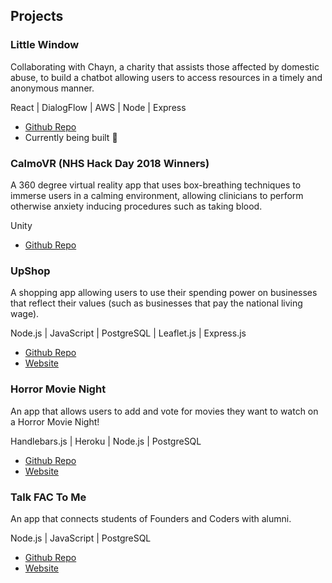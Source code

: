 ## Projects

### Little Window

Collaborating with Chayn, a charity that assists those affected by domestic abuse, to build a chatbot allowing users to access resources in a timely and anonymous manner.

React | DialogFlow | AWS | Node | Express

* [Github Repo](https://github.com/fac-12/Little-Window)
* Currently being built 🔨

### CalmoVR (NHS Hack Day 2018 Winners)

A 360 degree virtual reality app that uses box-breathing techniques to immerse users in a calming environment, allowing clinicians to perform otherwise anxiety inducing procedures such as taking blood.

Unity

* [Github Repo](https://github.com/nhsd-calmo/calmo)

### UpShop

A shopping app allowing users to use their spending power on businesses that reflect their values (such as businesses that pay the national living wage).

Node.js | JavaScript | PostgreSQL | Leaflet.js | Express.js

* [Github Repo](https://github.com/fac-12/upShop)
* [Website](https://upshop.herokuapp.com/)

### Horror Movie Night

An app that allows users to add and vote for movies they want to watch on a Horror Movie Night!

Handlebars.js | Heroku | Node.js | PostgreSQL

* [Github Repo](https://github.com/fac-12/HorrorNightMovies)
* [Website](https://fac-horror-night.herokuapp.com/)

### Talk FAC To Me

An app that connects students of Founders and Coders with alumni.

Node.js | JavaScript | PostgreSQL

* [Github Repo](https://github.com/fac-12/talkFacToMe)
* [Website](https://talkfactome.herokuapp.com/)
